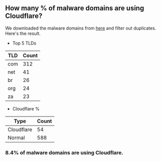 ## How many % of malware domains are using Cloudflare?


We downloaded the malware domains from [here](https://urlhaus.abuse.ch) and filter out duplicates.
Here's the result.


[//]: # (start replacement)


- Top 5 TLDs

| TLD | Count |
| --- | --- |
| com | 312 |
| net | 41 |
| br | 26 |
| org | 24 |
| za | 23 |


- Cloudflare %

| Type | Count |
| --- | --- |
| Cloudflare | 54 |
| Normal | 588 |


### 8.4% of malware domains are using Cloudflare.